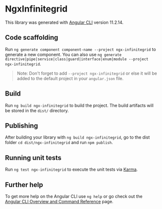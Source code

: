 # NgxInfinitegrid

This library was generated with [Angular CLI](https://github.com/angular/angular-cli) version 11.2.14.

## Code scaffolding

Run `ng generate component component-name --project ngx-infinitegrid` to generate a new component. You can also use `ng generate directive|pipe|service|class|guard|interface|enum|module --project ngx-infinitegrid`.
> Note: Don't forget to add `--project ngx-infinitegrid` or else it will be added to the default project in your `angular.json` file. 

## Build

Run `ng build ngx-infinitegrid` to build the project. The build artifacts will be stored in the `dist/` directory.

## Publishing

After building your library with `ng build ngx-infinitegrid`, go to the dist folder `cd dist/ngx-infinitegrid` and run `npm publish`.

## Running unit tests

Run `ng test ngx-infinitegrid` to execute the unit tests via [Karma](https://karma-runner.github.io).

## Further help

To get more help on the Angular CLI use `ng help` or go check out the [Angular CLI Overview and Command Reference](https://angular.io/cli) page.
